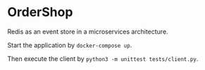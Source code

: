 # OrderShop
Redis as an event store in a microservices architecture.

Start the application by `docker-compose up`.

Then execute the client by `python3 -m unittest tests/client.py`.
